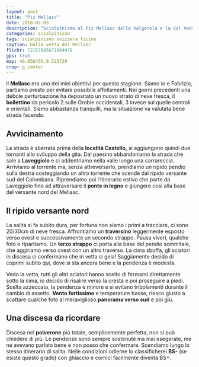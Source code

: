 ```yaml
---
layout: post
title: "Piz Mellasc"
date: 2018-02-03
description: "Scialpinismo al Piz Mellasc dalla Valgerola e la Val Vedrano con partenza dalla località Castello"
categories: scialpinismo
tags: scialpinismo svizzera ticino
caption: Dalla vetta del Mellasc
flickr: 72157665671804478
gps: true
map: 46.056456,9.523720
crop: g_center
---
```


Il **Mellasc** era uno dei miei obiettivi per questa stagione. Siamo io e Fabrizio, partiamo presto per evitare possibile affollamenti. Nei giorni precedenti una debole perturbazione ha depositato un nuovo strato di neve fresca, il **bollettino** da pericolo 2 sulle Orobie occidentali, 3 invece sul quelle centrali e orientali. Siamo abbastanza tranquilli, ma la situazione va valutata bene strada facendo.

## Avvicinamento
La strada è sbarrata prima della **località Castello,** si aggiungono quindi due tornanti allo sviluppo della gita. Dal paesino abbandoniamo la strada che sale a **Laveggiolo** e ci addentriamo nella valle lungo una carrareccia. Arriviamo al torrente ma, senza attreversarlo, prendiamo un ripido pendio sulla destra costeggiando un altro torrente che scende dal ripido versante sud del Colombana. Riprendiamo poi l’itinerario estivo che parte da Laveggiolo fino ad attraversare il **ponte in legno** e giungere così alla base del versante nord del Mellasc.

## Il ripido versante nord
La salita si fa subito dura, per fortuna non siamo i primi a tracciare, ci sono 20/30cm di neve fresca. Affrontiamo un **traversino** leggermente esposto verso ovest e successivamente un secondo strappo. Pausa viveri, qualche foto e ripartiamo. Un **terzo strappo** ci porta alla base del pendio sommitale, che aggiriamo verso ovest con un altro traverso. La cima sbuffa, gli sciatori in discesa ci confermano che in vetta si gela! Saggiamente decido di coprimi subito qui, dove si sta ancora bene e la pendenza è modesta.

Vedo la vetta, tutti gli altri sciatori hanno scelto di fermarsi direttamente sotto la cima, io decido di risalire verso la cresta e poi proseguire a piedi. Scelta azzeccata, la pendenza è minore e si evitano tribolamenti durante il cambio di assetto.
**Vento fortissimo** e temperature basse, riesco giusto a scattare qualche foto al meraviglioso **panorama verso sud** e poi giù.

## Una discesa da ricordare
Discesa nel **polverone** più totale, semplicemente perfetta, non si può chiedere di più. Le pendenze sono sempre sostenute ma mai esegerate, me ne avevano parlato bene e non posso che confermare. Scendiamo lungo lo stesso itinerario di salita. Nelle condizioni odierne lo classificherei **BS-** (se esiste questo grado) con ghiaccio e cornici facilmente diventa BS+.